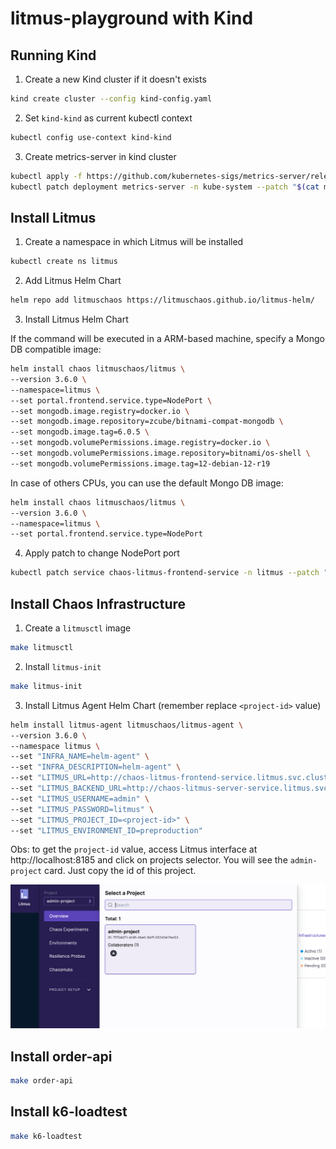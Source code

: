 # litmus-playground with Kind

## Running Kind

1. Create a new Kind cluster if it doesn't exists

```bash
kind create cluster --config kind-config.yaml
```

2. Set `kind-kind` as current kubectl context

```bash
kubectl config use-context kind-kind
```

3. Create metrics-server in kind cluster

```bash
kubectl apply -f https://github.com/kubernetes-sigs/metrics-server/releases/download/v0.5.0/components.yaml
kubectl patch deployment metrics-server -n kube-system --patch "$(cat metric-server-patch.yaml)"
```

## Install Litmus

1. Create a namespace in which Litmus will be installed

```bash
kubectl create ns litmus
```

2. Add Litmus Helm Chart

```bash
helm repo add litmuschaos https://litmuschaos.github.io/litmus-helm/
```

3. Install Litmus Helm Chart

If the command will be executed in a ARM-based machine, specify a Mongo DB compatible image:

```bash
helm install chaos litmuschaos/litmus \
--version 3.6.0 \
--namespace=litmus \
--set portal.frontend.service.type=NodePort \
--set mongodb.image.registry=docker.io \
--set mongodb.image.repository=zcube/bitnami-compat-mongodb \
--set mongodb.image.tag=6.0.5 \
--set mongodb.volumePermissions.image.registry=docker.io \
--set mongodb.volumePermissions.image.repository=bitnami/os-shell \
--set mongodb.volumePermissions.image.tag=12-debian-12-r19
```

In case of others CPUs, you can use the default Mongo DB image:

```bash
helm install chaos litmuschaos/litmus \
--version 3.6.0 \
--namespace=litmus \
--set portal.frontend.service.type=NodePort
```

4. Apply patch to change NodePort port

```bash
kubectl patch service chaos-litmus-frontend-service -n litmus --patch "$(cat litmus-frontend-service-patch.yaml)"
```

## Install Chaos Infrastructure

1. Create a `litmusctl` image

```bash
make litmusctl
```

2. Install `litmus-init`

```bash
make litmus-init
```

3. Install Litmus Agent Helm Chart (remember replace `<project-id>` value)

```bash
helm install litmus-agent litmuschaos/litmus-agent \
--version 3.6.0 \
--namespace litmus \
--set "INFRA_NAME=helm-agent" \
--set "INFRA_DESCRIPTION=helm-agent" \
--set "LITMUS_URL=http://chaos-litmus-frontend-service.litmus.svc.cluster.local:9091" \
--set "LITMUS_BACKEND_URL=http://chaos-litmus-server-service.litmus.svc.cluster.local:9002" \
--set "LITMUS_USERNAME=admin" \
--set "LITMUS_PASSWORD=litmus" \
--set "LITMUS_PROJECT_ID=<project-id>" \
--set "LITMUS_ENVIRONMENT_ID=preproduction"
```

Obs: to get the `project-id` value, access Litmus interface at http://localhost:8185 and click on projects selector. You will see the `admin-project` card. Just copy the id of this project.

![](../images/litmus_admin_project_id.png)

## Install order-api

```bash
make order-api
```

## Install k6-loadtest

```bash
make k6-loadtest
```